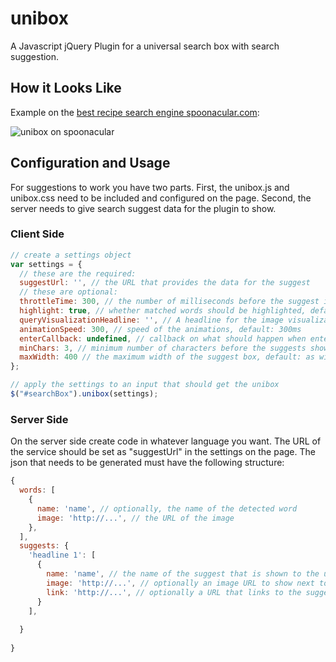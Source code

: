 unibox
======

A Javascript jQuery Plugin for a universal search box with search suggestion.

## How it Looks Like

Example on the [best recipe search engine spoonacular.com](http://spoonacular.com):

![](https://github.com/ddsky/unibox/blob/master/img/unibox-on-spoonacular.png?raw=true "unibox on spoonacular")

## Configuration and Usage

For suggestions to work you have two parts. First, the unibox.js and unibox.css need to be included and configured on the page. Second, the server needs to give search suggest data for the plugin to show.

### Client Side

```javascript
// create a settings object
var settings = {
  // these are the required:
  suggestUrl: '', // the URL that provides the data for the suggest
  // these are optional:
  throttleTime: 300, // the number of milliseconds before the suggest is triggered after finished input, default: 300ms
  highlight: true, // whether matched words should be highlighted, default: true
  queryVisualizationHeadline: '', // A headline for the image visualization, default: empty
  animationSpeed: 300, // speed of the animations, default: 300ms
  enterCallback: undefined, // callback on what should happen when enter is pressed, default: undefined, meaning the link will be followed
  minChars: 3, // minimum number of characters before the suggests shows, default: 3
  maxWidth: 400 // the maximum width of the suggest box, default: as wide as the input box
};

// apply the settings to an input that should get the unibox
$("#searchBox").unibox(settings);
```

### Server Side

On the server side create code in whatever language you want. The URL of the service should be set as "suggestUrl" in the settings on the page. The json that needs to be generated must have the following structure:

```javascript
{
  words: [
    {
      name: 'name', // optionally, the name of the detected word
      image: 'http://...', // the URL of the image
    },
  ],
  suggests: {
    'headline 1': [
      {
        name: 'name', // the name of the suggest that is shown to the user
        image: 'http://...', // optionally an image URL to show next to the suggest
        link: 'http://...', // optionally a URL that links to the suggested page
      }
    ],
  
  }
 
}
```

